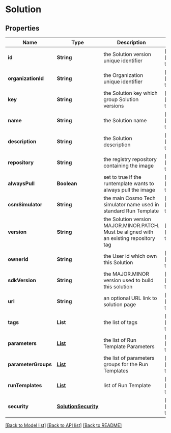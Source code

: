 # Solution
## Properties

Name | Type | Description | Notes
------------ | ------------- | ------------- | -------------
**id** | **String** | the Solution version unique identifier | [optional] [default to null]
**organizationId** | **String** | the Organization unique identifier | [optional] [default to null]
**key** | **String** | the Solution key which group Solution versions | [optional] [default to null]
**name** | **String** | the Solution name | [optional] [default to null]
**description** | **String** | the Solution description | [optional] [default to null]
**repository** | **String** | the registry repository containing the image | [optional] [default to null]
**alwaysPull** | **Boolean** | set to true if the runtemplate wants to always pull the image | [optional] [default to false]
**csmSimulator** | **String** | the main Cosmo Tech simulator name used in standard Run Template | [optional] [default to null]
**version** | **String** | the Solution version MAJOR.MINOR.PATCH. Must be aligned with an existing repository tag | [optional] [default to null]
**ownerId** | **String** | the User id which own this Solution | [optional] [default to null]
**sdkVersion** | **String** | the MAJOR.MINOR version used to build this solution | [optional] [default to null]
**url** | **String** | an optional URL link to solution page | [optional] [default to null]
**tags** | **List** | the list of tags | [optional] [default to null]
**parameters** | [**List**](RunTemplateParameter.md) | the list of Run Template Parameters | [optional] [default to null]
**parameterGroups** | [**List**](RunTemplateParameterGroup.md) | the list of parameters groups for the Run Templates | [optional] [default to null]
**runTemplates** | [**List**](RunTemplate.md) | list of Run Template | [optional] [default to null]
**security** | [**SolutionSecurity**](SolutionSecurity.md) |  | [optional] [default to null]

[[Back to Model list]](../README.md#documentation-for-models) [[Back to API list]](../README.md#documentation-for-api-endpoints) [[Back to README]](../README.md)

